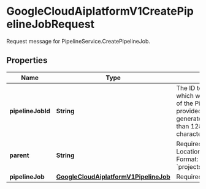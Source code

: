 

# GoogleCloudAiplatformV1CreatePipelineJobRequest

Request message for PipelineService.CreatePipelineJob.

## Properties

| Name | Type | Description | Notes |
|------------ | ------------- | ------------- | -------------|
|**pipelineJobId** | **String** | The ID to use for the PipelineJob, which will become the final component of the PipelineJob name. If not provided, an ID will be automatically generated. This value should be less than 128 characters, and valid characters are &#x60;/a-z-/&#x60;. |  [optional] |
|**parent** | **String** | Required. The resource name of the Location to create the PipelineJob in. Format: &#x60;projects/{project}/locations/{location}&#x60; |  [optional] |
|**pipelineJob** | [**GoogleCloudAiplatformV1PipelineJob**](GoogleCloudAiplatformV1PipelineJob.md) | Required. The PipelineJob to create. |  [optional] |



